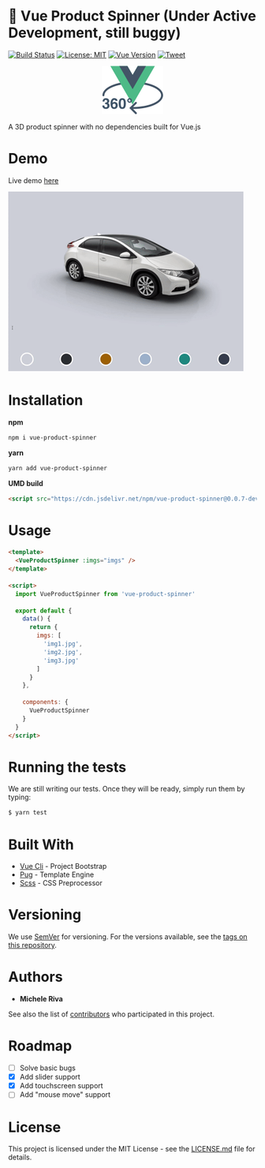 # 🚗 Vue Product Spinner (Under Active Development, still buggy)

[![Build Status](https://travis-ci.org/micheleriva/vue-product-spinner.svg?branch=master)](https://travis-ci.org/micheleriva/vue-product-spinner)
[![License: MIT](https://img.shields.io/badge/License-MIT-yellow.svg)](https://opensource.org/licenses/MIT)
[![Vue Version](https://img.shields.io/badge/vue-2.5.17-green.svg)](https://vuejs.org/)
[![Tweet](https://img.shields.io/twitter/url/http/shields.io.svg?style=social)](https://twitter.com/intent/tweet?text=An%20amazing%20vue%20js%20component&url=https://github.com/micheleriva/vue-product-spinner&hashtags=vuejs,vue,spinner,3D,component)

<p align="center">
  <img src="/docs/logo.png" />
</p>


A 3D product spinner with no dependencies built for Vue.js

# Demo

Live demo [here](https://micheleriva.github.io/vue-product-spinner/)

![Vue Product Spinner](/docs/VueProductSpinner.gif)

# Installation

**npm**
```sh
npm i vue-product-spinner
```

**yarn**
```sh
yarn add vue-product-spinner
```

**UMD build**
```html
<script src="https://cdn.jsdelivr.net/npm/vue-product-spinner@0.0.7-dev/dist/vue-product-spinner.umd.js" type="text/javascript"></script>
```

# Usage

```html
<template>
  <VueProductSpinner :imgs="imgs" />
</template>

<script>
  import VueProductSpinner from 'vue-product-spinner'

  export default {
    data() {
      return {
        imgs: [
          'img1.jpg',
          'img2.jpg',
          'img3.jpg'
        ]
      }
    },

    components: {
      VueProductSpinner
    }
  }
</script>

```

# Running the tests
We are still writing our tests. Once they will be ready, simply run them by typing:

```sh
$ yarn test
```

# Built With
- [Vue Cli](https://cli.vuejs.org/) - Project Bootstrap
- [Pug](https://pugjs.org) - Template Engine
- [Scss](https://sass-lang.com/) - CSS Preprocessor

# Versioning
We use [SemVer](https://semver.org/) for versioning. For the versions available, see the [tags on this repository](https://github.com/micheleriva/vue-product-spinner/tags).

# Authors

- **Michele Riva**

See also the list of [contributors](https://github.com/micheleriva/vue-product-spinner/graphs/contributors) who participated in this project.


# Roadmap

- [ ] Solve basic bugs
- [x] Add slider support
- [x] Add touchscreen support
- [ ] Add "mouse move" support

# License
This project is licensed under the MIT License - see the [LICENSE.md]((/LICENSE.md)) file for details.
